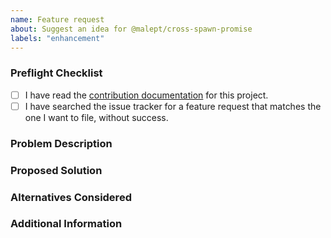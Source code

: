 ```yaml
---
name: Feature request
about: Suggest an idea for @malept/cross-spawn-promise
labels: "enhancement"
---
```


### Preflight Checklist

<!-- Please ensure you've completed the following steps by replacing [ ] with [x] -->

- [ ] I have read the [contribution documentation](https://github.com/malept/cross-spawn-promise/blob/master/CONTRIBUTING.md) for this project.
- [ ] I have searched the issue tracker for a feature request that matches the one I want to file, without success.

### Problem Description

<!-- Is your feature request related to a problem? Please add a clear and concise description of
what the problem is. -->

### Proposed Solution

<!-- Describe the solution you'd like in a clear and concise manner. -->

### Alternatives Considered

<!-- A clear and concise description of any alternative solutions or features you've considered. -->

### Additional Information

<!-- Add any other context about the problem here. This may include the use case for the feature. -->
